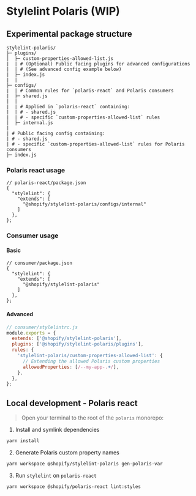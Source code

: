 # Stylelint Polaris (WIP)

## Experimental package structure

```
stylelint-polaris/
├─ plugins/
│  ├─ custom-properties-allowed-list.js
|  | # (Optional) Public facing plugins for advanced configurations
|  | # (See advanced config example below)
|  ├─ index.js
|  |
├─ configs/
|  | # Common rules for `polaris-react` and Polaris consumers
|  ├─ shared.js
|  |
|  | # Applied in `polaris-react` containing:
|  | # - shared.js
|  | # - specific `custom-properties-allowed-list` rules
│  ├─ internal.js
|
| # Public facing config containing:
| # - shared.js
| # - specific `custom-properties-allowed-list` rules for Polaris consumers
├─ index.js
```

### Polaris react usage

```json5
// polaris-react/package.json
{
  "stylelint": {
    "extends": [
      "@shopify/stylelint-polaris/configs/internal"
    ]
  },
};
```

### Consumer usage

#### Basic

```json5
// consumer/package.json
{
  "stylelint": {
    "extends": [
      "@shopify/stylelint-polaris"
    ]
  },
};
```

#### Advanced

```js
// consumer/stylelintrc.js
module.exports = {
  extends: ['@shopify/stylelint-polaris'],
  plugins: ['@shopify/stylelint-polaris/plugins'],
  rules: {
    'stylelint-polaris/custom-properties-allowed-list': {
      // Extending the allowed Polaris custom properties
      allowedProperties: [/--my-app-.+/],
    },
  },
};
```

## Local development - Polaris react

> Open your terminal to the root of the `polaris` monorepo:

1. Install and symlink dependencies

```sh
yarn install
```

2. Generate Polaris custom property names

```sh
yarn workspace @shopify/stylelint-polaris gen-polaris-var
```

3. Run `stylelint` on `polaris-react`

```sh
yarn workspace @shopify/polaris-react lint:styles
```
